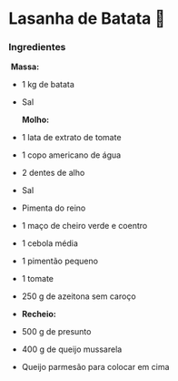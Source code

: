 # Lasanha de Batata :potato:

### **Ingredientes**




​	**Massa:**

- 1 kg de batata

- Sal

  **Molho:**

- 1 lata de extrato de tomate

- 1 copo americano de água

- 2 dentes de alho

- Sal

- Pimenta do reino

- 1 maço de cheiro verde e coentro

- 1 cebola média

- 1 pimentão pequeno

- 1 tomate

- 250 g de azeitona sem caroço

- **Recheio:**

- 500 g de presunto

- 400 g de queijo mussarela

- Queijo parmesão para colocar em cima

